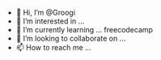 - 👋 Hi, I’m @Groogi
- 👀 I’m interested in ...
- 🌱 I’m currently learning ... freecodecamp
- 💞️ I’m looking to collaborate on ...
- 📫 How to reach me ...

<!---
Groogi/Groogi is a ✨ special ✨ repository because its `README.md` (this file) appears on your GitHub profile.
You can click the Preview link to take a look at your changes.
--->
